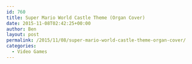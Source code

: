 ```yaml
---
id: 760
title: Super Mario World Castle Theme (Organ Cover)
date: 2015-11-08T02:42:25+00:00
author: Ben
layout: post
permalink: /2015/11/08/super-mario-world-castle-theme-organ-cover/
categories:
  - Video Games
---
```

